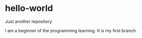 # hello-world
Just another repository

I am a beginner of the programming learning.
It is my first branch.

